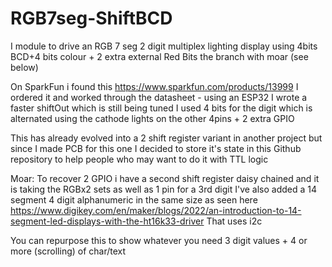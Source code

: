# RGB7seg-ShiftBCD
I module to drive an RGB 7 seg 2 digit multiplex lighting display using 4bits BCD+4 bits colour + 2 extra external Red Bits
the branch with moar (see below)

On SparkFun i found this https://www.sparkfun.com/products/13999
I ordered it and worked through the datasheet - using an ESP32 I wrote a faster shiftOut which is still being tuned
I used 4 bits for the digit which is alternated using the cathode lights on the other 4pins + 2 extra GPIO

This has already evolved into a 2 shift register variant in another project but since I made PCB for this one I decided
to store it's state in this Github repository to help people who may want to do it with TTL logic

Moar:
To recover 2 GPIO i have a second shift register daisy chained and it is taking the RGBx2 sets as well as 1 pin for a 3rd digit
I've also added a 14 segment 4 digit alphanumeric in the same size as seen here https://www.digikey.com/en/maker/blogs/2022/an-introduction-to-14-segment-led-displays-with-the-ht16k33-driver
That uses i2c

You can repurpose this to show whatever you need 3 digit values + 4 or more (scrolling) of char/text
